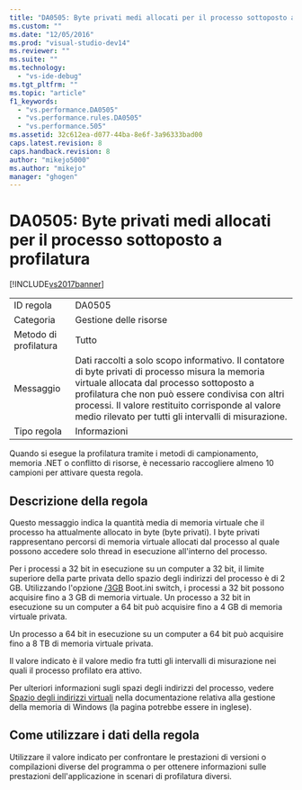 ```yaml
---
title: "DA0505: Byte privati medi allocati per il processo sottoposto a profilatura | Microsoft Docs"
ms.custom: ""
ms.date: "12/05/2016"
ms.prod: "visual-studio-dev14"
ms.reviewer: ""
ms.suite: ""
ms.technology: 
  - "vs-ide-debug"
ms.tgt_pltfrm: ""
ms.topic: "article"
f1_keywords: 
  - "vs.performance.DA0505"
  - "vs.performance.rules.DA0505"
  - "vs.performance.505"
ms.assetid: 32c612ea-d077-44ba-8e6f-3a96333bad00
caps.latest.revision: 8
caps.handback.revision: 8
author: "mikejo5000"
ms.author: "mikejo"
manager: "ghogen"
---
```

# DA0505: Byte privati medi allocati per il processo sottoposto a profilatura
[!INCLUDE[vs2017banner](../code-quality/includes/vs2017banner.md)]

|||  
|-|-|  
|ID regola|DA0505|  
|Categoria|Gestione delle risorse|  
|Metodo di profilatura|Tutto|  
|Messaggio|Dati raccolti a solo scopo informativo.  Il contatore di byte privati di processo misura la memoria virtuale allocata dal processo sottoposto a profilatura che non può essere condivisa con altri processi.  Il valore restituito corrisponde al valore medio rilevato per tutti gli intervalli di misurazione.|  
|Tipo regola|Informazioni|  
  
 Quando si esegue la profilatura tramite i metodi di campionamento, memoria .NET o conflitto di risorse, è necessario raccogliere almeno 10 campioni per attivare questa regola.  
  
## Descrizione della regola  
 Questo messaggio indica la quantità media di memoria virtuale che il processo ha attualmente allocato in byte \(byte privati\).  I byte privati rappresentano percorsi di memoria virtuale allocati dal processo al quale possono accedere solo thread in esecuzione all'interno del processo.  
  
 Per i processi a 32 bit in esecuzione su un computer a 32 bit, il limite superiore della parte privata dello spazio degli indirizzi del processo è di 2 GB.  Utilizzando l'opzione [\/3GB](http://go.microsoft.com/fwlink/?LinkId=177831) Boot.ini switch, i processi a 32 bit possono acquisire fino a 3 GB di memoria virtuale.  Un processo a 32 bit in esecuzione su un computer a 64 bit può acquisire fino a 4 GB di memoria virtuale privata.  
  
 Un processo a 64 bit in esecuzione su un computer a 64 bit può acquisire fino a 8 TB di memoria virtuale privata.  
  
 Il valore indicato è il valore medio fra tutti gli intervalli di misurazione nei quali il processo profilato era attivo.  
  
 Per ulteriori informazioni sugli spazi degli indirizzi del processo, vedere [Spazio degli indirizzi virtuali](http://go.microsoft.com/fwlink/?LinkId=177832) nella documentazione relativa alla gestione della memoria di Windows \(la pagina potrebbe essere in inglese\).  
  
## Come utilizzare i dati della regola  
 Utilizzare il valore indicato per confrontare le prestazioni di versioni o compilazioni diverse del programma o per ottenere informazioni sulle prestazioni dell'applicazione in scenari di profilatura diversi.